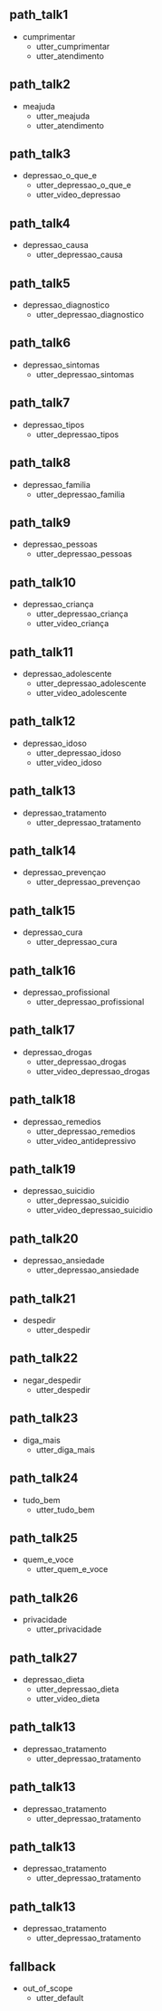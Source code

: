 ## path_talk1
* cumprimentar
    - utter_cumprimentar
    - utter_atendimento

## path_talk2
* meajuda
    - utter_meajuda
    - utter_atendimento

## path_talk3
* depressao_o_que_e
    - utter_depressao_o_que_e
    - utter_video_depressao

## path_talk4
* depressao_causa
    - utter_depressao_causa

## path_talk5
* depressao_diagnostico
    - utter_depressao_diagnostico

## path_talk6
* depressao_sintomas
    - utter_depressao_sintomas   
         
## path_talk7
* depressao_tipos
    - utter_depressao_tipos

## path_talk8
* depressao_familia
    - utter_depressao_familia

## path_talk9
* depressao_pessoas
    - utter_depressao_pessoas

## path_talk10
* depressao_criança
    - utter_depressao_criança
    - utter_video_criança

## path_talk11
* depressao_adolescente
    - utter_depressao_adolescente
    - utter_video_adolescente

## path_talk12
* depressao_idoso
    - utter_depressao_idoso
    - utter_video_idoso

## path_talk13
* depressao_tratamento
    - utter_depressao_tratamento

## path_talk14
* depressao_prevençao
    - utter_depressao_prevençao   

## path_talk15
* depressao_cura
    - utter_depressao_cura

## path_talk16
* depressao_profissional
    - utter_depressao_profissional

## path_talk17
* depressao_drogas
    - utter_depressao_drogas
    - utter_video_depressao_drogas

## path_talk18
* depressao_remedios
    - utter_depressao_remedios
    - utter_video_antidepressivo

## path_talk19
* depressao_suicidio
    - utter_depressao_suicidio
    - utter_video_depressao_suicidio

## path_talk20
* depressao_ansiedade
    - utter_depressao_ansiedade

## path_talk21
* despedir
    - utter_despedir

## path_talk22
* negar_despedir
    - utter_despedir

## path_talk23
* diga_mais
    - utter_diga_mais

## path_talk24
* tudo_bem
    - utter_tudo_bem

## path_talk25
* quem_e_voce
    - utter_quem_e_voce

## path_talk26
* privacidade
    - utter_privacidade

## path_talk27
* depressao_dieta
    - utter_depressao_dieta
    - utter_video_dieta

## path_talk13
* depressao_tratamento
    - utter_depressao_tratamento

## path_talk13
* depressao_tratamento
    - utter_depressao_tratamento

## path_talk13
* depressao_tratamento
    - utter_depressao_tratamento

## path_talk13
* depressao_tratamento
    - utter_depressao_tratamento

## fallback
* out_of_scope
    - utter_default